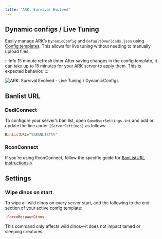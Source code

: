 ```yaml
---
title: "ARK: Survival Evolved"
---
```


## Dynamic configs / Live Tuning

Easily manage ARK’s `DynamicConfig` and `DefaultOverloads.json` using [Config templates](/dashboard/game_servers/config_templates#game-config). This allows for live tuning without needing to manually upload files.

:::info 15 minute refresh timer
After saving changes in the config template, it can take up to 15 minutes for your ARK server to apply them. This is expected behavior.
:::

![ARK: Survival Evolved - Live Tuning / DynamicConfigs](/img/dashboard/gameserver/game_specific/ark_dynamicconfigs_live_tuning.jpg)

## Banlist URL

### DediConnect

To configure your server’s ban list, open `GameUserSettings.ini` and add or update the line under `[ServerSettings]` as follows:

```ini
BanListURL="%%BANLIST%%"
```

### RconConnect

If you're using RconConnect, follow the specific guide for [BanListURL instructions >](/getting_started/rconconnect/integrate#banlisturl)

## Settings

### Wipe dinos on start
To wipe all wild dinos on every server start, add the following to the end section of your active config template:
```ini
-ForceRespawnDinos
```
This command only affects wild dinos—it does not impact tamed or sleeping creatures.
